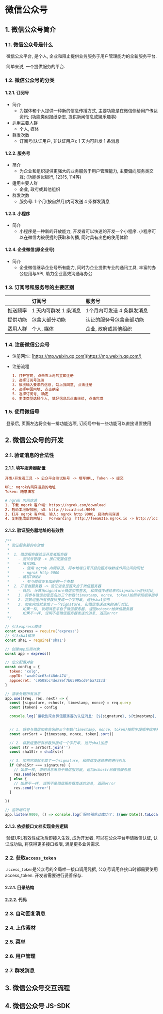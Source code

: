 # 微信公众号

## 1. 微信公众号简介

### 1.1. 微信公众号是什么

​	微信公众平台, 是个人, 企业和阻止提供业务服务于用户管理能力的全新服务平台.

​	简单来说, 一个提供服务的平台.

### 1.2. 微信公众号的分类

#### 1.2.1. 订阅号

- 简介
  - 为媒体和个人提供一种新的信息传播方式, 主要功能是在微信侧给用户传达资讯; (功能类似报纸杂志, 提供新闻信息或娱乐趣事)
- 适用主要人群
  - 个人, 媒体
- 群发次数
  - 订阅号(认证用户, 非认证用户): 1 天内可群发 1 条消息

#### 1.2.2. 服务号

- 简介
  - 为企业和组织提供更强大的业务服务于用户管理能力, 主要偏向服务类交互; (功能类似银行, 12315, 114等)
- 适用主要人群
  - 企业, 政府或其他组织
- 群发次数
  - 服务号: 1 个月(按自然月)内可发送 4 条群发消息

#### 1.2.3. 小程序

- 简介
  - 小程序是一种新的开放能力, 开发者可以快速的开发一个小程序. 小程序可以在微信内被便捷的获取和传播, 同时具有出色的使用体验

#### 1.2.4. 企业微信(原企业号)

- 简介
  - 企业微信继承企业号所有能力, 同时为企业提供专业的通讯工具, 丰富的办公应用与API, 助力企业高效沟通与办公

### 1.3. 订阅号和服务号的主要区别

|          | 订阅号                | 服务号                     |
| -------- | :-------------------- | :------------------------- |
| 推送频率 | 1 天内可群发 1 条消息 | 1个月内可发送 4 条群发消息 |
| 提供功能 | 包含大部分功能        | 认证的服务号包含全部功能   |
| 适用人群 | 个人, 媒体            | 企业, 政府或其他组织       |

### 1.4. 注册微信公众号

- 注册网址: [https://mp.weixin.qq.com](https://mp.weixin.qq.com/)

- 注册流程

  ```ini
  1. 打开官网, 点击右上角的立即注册
  2. 选择订阅号注册
  3. 依次输入要求的信息, 勾上我同意, 点击注册
  4. 选择中国内地, 点击确定
  5. 选择订阅号, 确定
  6. 主体类型选择个人, 填好信息后点击继续, 点击完成
  ```

### 1.5. 使用微信号

​	登录后, 页面左边将会有一排功能选项, 订阅号中有一些功能可以直接设置使用

## 2. 微信公众号的开发

### 2.1. 验证消息的合法性

#### 2.1.1. 填写服务器配置

```ini
开发/开发者工具 -> 公众平台测试帐号 -> 填写URL, Token -> 提交

URL: ngrok内网穿透后的地址
Token: 随意填写

# ngrok 内网穿透
1. 下载 ngork 客户端: https://ngrok.com/download
2. 启动本地服务器, 如: http://localhsot:9000
3. 打开 ngrok 客户端, 输入: ngrok http 9000, 启动内网穿透
4. 复制生成后的网址:   Forwarding  http://feea631e.ngrok.io -> http://localhost:9000
```



#### 2.1.2. 验证服务器地址的有效性

```js
/**
 * 验证服务器的有效性
 *
 *  1. 微信服务器验证开发者服务器
 *    - 测试号管理 -> 接口配置信息
 *    - 填写URL
 *      - 使用 ngrok 内网穿透, 将本地端口号开启的服务映射成外网访问的网址
 *      - ngrok http 9000
 *    - 填写TOKEN
 *      - 参与微信签名加密的一个参数
 *  2. 开发者服务器 -> 验证消息是否来自于微信服务器
 *    - 目的: 计算出signature微信加密签名, 和微信传递过来的signature进行对比, 如果一样, 说明消息来自于微信服务器, 如果不一样, 说明不是微信服务器发送的消息
 *    1. 将参与微信加密签名的三个参数(timestamp, nonce, token)按照字段顺序排序并组合在一起形成一个数组
 *    2. 将数组里所有参数拼接成一个字符串, 进行sha1加密
 *    3. 加密完成就生成了一个signature, 和微信发送过来的进行对比,
 *      如果一样, 说明消息来自于微信服务器, 返回echostr给微信服务器
 *      如果不一样, 说明不是微信服务器发送的消息, 返回error
 */
```



```js
// 引入express模块
const express = require('express')
// 引入sha1模块
const sha1 = require('sha1')

// 创建app应用对象
const app = express()

// 定义配置对象
const config = {
  token: 'colg',
  appID: 'wxab24c63af48de474',
  appsecret: 'c9508bc4dea8ef7b65995cd94ba7323d'
}

// 接收处理所有消息
app.use((req, res, next) => {
  const {signature, echostr, timestamp, nonce} = req.query
  const {token} = config

  console.log(`接收到来自微信服务器的认证消息: [${signature}, ${timestamp}, ${nonce}, ${echostr}]`)
 

  // 1. 将参与微信加密签名的三个参数(timestamp, nonce, token)按照字段顺序排序并组合在一起形成一个数组
  const arrSort = [timestamp, nonce, token].sort()

  // 2. 将数组里所有参数拼接成一个字符串, 进行sha1加密
  const str = arrSort.join('')
  const sha1Str = sha1(str)

  // 3. 加密完成就生成了一个signature, 和微信发送过来的进行对比
  if (sha1Str === signature) {
    // 如果一样, 说明消息来自于微信服务器, 返回echostr给微信服务器
    res.send(echostr)
  } else {
    // 如果不一样, 说明不是微信服务器发送的消息, 返回error
    res.send('error')
  }

})

// 监听端口号
app.listen(9000, () => console.log(`服务器启动成功了: ${new Date().toLocaleString()}`))
```



#### 2.1.3. 依据接口文档实现业务逻辑

​	验证URL有效性成功后即接入生效, 成为开发者. 可以在公众平台申请微信认证, 认证成功后, 将获得更多接口权限, 满足更多业务需求.

### 2.2. 获取`access_token`

​	`access_token`是公众号的全局唯一接口调用凭据, 公众号调用各接口时都需要使用access_token. 开发者需要进行妥善保存.

#### 2.2.1. 目录结构

#### 2.2.2. 代码

### 2.3. 自动回复消息

### 2.4. 上传素材

### 2.5. 菜单

### 2.6. 用户管理

### 2.7. 群发消息

## 3. 微信公众号交互流程

## 4. 微信公众号 JS-SDK
